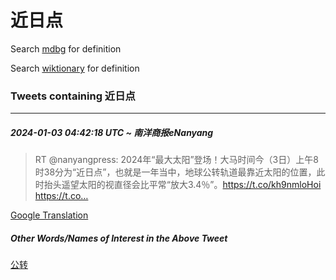 # 近日点

Search [mdbg](https://www.mdbg.net/chinese/dictionary?page=worddict&wdrst=0&wdqb=近日点) for definition

Search [wiktionary](https://en.wiktionary.org/wiki/近日点) for definition

### Tweets containing 近日点

___
##### 2024-01-03 04:42:18 UTC ~ 南洋商报eNanyang
> RT @nanyangpress: 2024年“最大太阳”登场！大马时间今（3日）上午8时38分为“近日点”，也就是一年当中，地球公转轨道最靠近太阳的位置，此时抬头遥望太阳的视直径会比平常“放大3.4％”。https://t.co/kh9nmloHoi https://t.co…

[Google Translation](https://translate.google.com/?hi=en&tab=TT&sl=zh-CN&tl=en&op=translate&text=RT+%40nanyangpress%3A+2024%E5%B9%B4%E2%80%9C%E6%9C%80%E5%A4%A7%E5%A4%AA%E9%98%B3%E2%80%9D%E7%99%BB%E5%9C%BA%EF%BC%81%E5%A4%A7%E9%A9%AC%E6%97%B6%E9%97%B4%E4%BB%8A%EF%BC%883%E6%97%A5%EF%BC%89%E4%B8%8A%E5%8D%888%E6%97%B638%E5%88%86%E4%B8%BA%E2%80%9C%E8%BF%91%E6%97%A5%E7%82%B9%E2%80%9D%EF%BC%8C%E4%B9%9F%E5%B0%B1%E6%98%AF%E4%B8%80%E5%B9%B4%E5%BD%93%E4%B8%AD%EF%BC%8C%E5%9C%B0%E7%90%83%E5%85%AC%E8%BD%AC%E8%BD%A8%E9%81%93%E6%9C%80%E9%9D%A0%E8%BF%91%E5%A4%AA%E9%98%B3%E7%9A%84%E4%BD%8D%E7%BD%AE%EF%BC%8C%E6%AD%A4%E6%97%B6%E6%8A%AC%E5%A4%B4%E9%81%A5%E6%9C%9B%E5%A4%AA%E9%98%B3%E7%9A%84%E8%A7%86%E7%9B%B4%E5%BE%84%E4%BC%9A%E6%AF%94%E5%B9%B3%E5%B8%B8%E2%80%9C%E6%94%BE%E5%A4%A73.4%EF%BC%85%E2%80%9D%E3%80%82https%3A%2F%2Ft.co%2Fkh9nmloHoi+https%3A%2F%2Ft.co%E2%80%A6)
##### Other Words/Names of Interest in the Above Tweet
[公转](公转.md)
